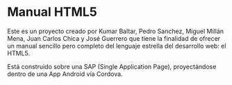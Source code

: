 # Manual HTML5

Este es un proyecto creado por Kumar Baltar, Pedro Sanchez, Miguel Millán Mena, Juan Carlos Chica y José Guerrero que tiene la finalidad de 
ofrecer un manual sencillo pero completo del lenguaje estrella del desarrollo web: el HTML5.

Está construido sobre una SAP (Single Application Page), proyectándose dentro de una App Android vía Cordova.